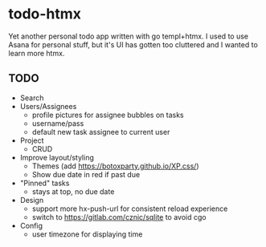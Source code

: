 # todo-htmx
Yet another personal todo app written with go templ+htmx. I used to use Asana for personal stuff, but it's UI has gotten too cluttered and I wanted to learn more htmx.

## TODO
* Search
* Users/Assignees
    * profile pictures for assignee bubbles on tasks
    * username/pass
    * default new task assignee to current user
* Project
    * CRUD
* Improve layout/styling
    * Themes (add https://botoxparty.github.io/XP.css/)
    * Show due date in red if past due
* "Pinned" tasks
    * stays at top, no due date
* Design
    * support more hx-push-url for consistent reload experience
    * switch to https://gitlab.com/cznic/sqlite to avoid cgo
* Config
    * user timezone for displaying time
